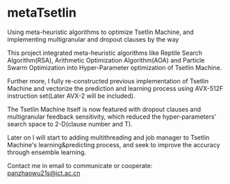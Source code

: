 # metaTsetlin
Using meta-heuristic algorithms to optimize Tsetlin Machine, and implementing multigranular and dropout clauses by the way

This project integrated meta-heuristic algorithms like Reptile Search Algorithm(RSA), Arithmetic Optimization Algorithm(AOA) and Particle Swarm Optimization into Hyper-Parameter optimization of Tsetlin Machine.

Further more, I fully re-constructed previous implementation of Tsetlin Machine and vectorize the prediction and learning process using AVX-512F instruction set(Later AVX-2 will be included).

The Tsetlin Machine itself is now featured with dropout clauses and multigranular feedback sensitivity, which reduced the hyper-parameters' search space to 2-D(clause number and T).

Later on I will start to adding multithreading and job manager to Tsetlin Machine's learning&predicting process, and seek to improve the accuracy through ensemble learning.

Contact me in email to communicate or cooperate: panzhaowu21s@ict.ac.cn

